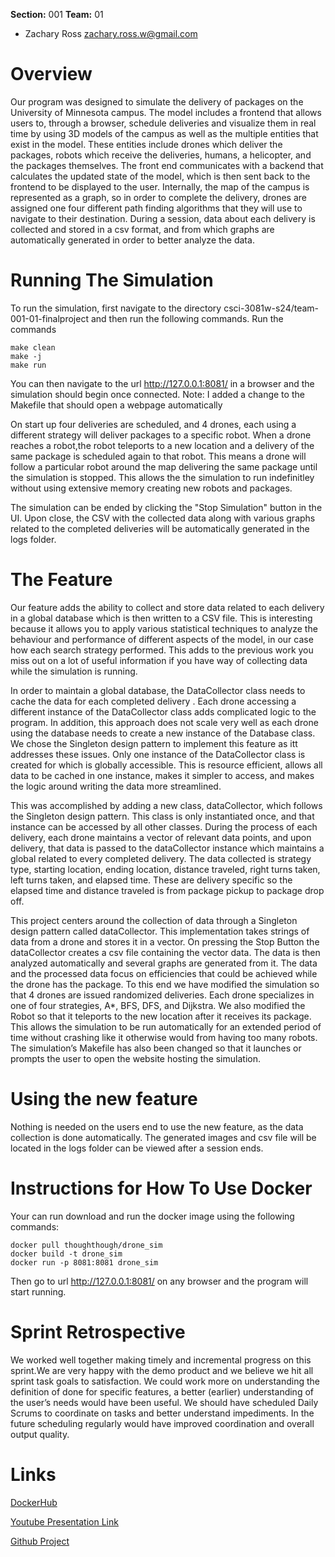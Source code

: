 **Section:** 001 
**Team:** 01


* Zachary Ross zachary.ross.w@gmail.com




# Overview 
Our program was designed to simulate the delivery of packages on the University of Minnesota campus. The model includes  a frontend that allows users to, through a browser, schedule deliveries and visualize them in real time by using 3D models of the campus as well as the multiple entities that exist in the model. These entities include drones which deliver the packages, robots which receive the deliveries, humans, a helicopter, and the packages themselves.
The front end communicates with a backend that calculates the updated state of the model, which is then sent back to the frontend to be displayed to the user. 
Internally, the map of the campus is represented as a graph, so in order to complete the delivery, drones are assigned one four different path finding algorithms that they will use to navigate to their destination. During a session, data about each delivery is collected and stored in a csv format, and from which graphs are automatically generated in order to better analyze the data.


# Running The Simulation
To run the simulation, first navigate to the directory csci-3081w-s24/team-001-01-finalproject and then run the following commands.
Run the commands 

```
make clean
make -j
make run
```
You can then navigate to  the url http://127.0.0.1:8081/ in a browser and the simulation should begin once connected.
Note: I added a change to the Makefile that should open a webpage automatically

On start up four deliveries are scheduled, and 4 drones, each using a different strategy will deliver packages to a specific robot. When a drone reaches a robot,the robot teleports to a new location and a delivery of the same package is scheduled again to that robot. This means a drone will follow a particular robot around the map delivering the same package until the simulation is stopped. This allows the the simulation to run indefinitley without using extensive memory creating new robots and packages. 

The simulation can be ended by clicking the "Stop Simulation" button in the UI. Upon close, the CSV with the collected data along with various graphs related to the completed deliveries will be automatically generated in the logs folder.


# The Feature
Our feature adds the ability to collect and store data related to each delivery in a global database which is then written to a CSV file. 
This is interesting because it allows you to apply various statistical techniques to analyze the behaviour and performance of different aspects of the model, in our case how each search strategy performed. This adds to the previous work you miss out on a lot of useful information if you have way of collecting data while the simulation is running.

In order to maintain a global database, the DataCollector class needs to cache the data for each completed delivery . Each drone accessing a different instance of the DataCollector class adds complicated logic to the program.  In addition, this approach does not scale very well as each drone using the database needs to create a new instance of the Database class. We chose the Singleton design pattern to implement this feature as itt addresses these issues. Only  one instance of the DataCollector class is created for which is globally accessible. This is resource efficient, allows all data to be cached in one instance, makes it simpler to access, and makes the logic around writing the data more streamlined.

This was accomplished by adding a new class, dataCollector, which follows the Singleton design pattern. This class is only instantiated once, and that instance can be accessed by all other classes. During the process of each delivery, each drone maintains a vector of relevant data points, and upon delivery, that data is passed to the dataCollector instance which maintains a global related to every completed delivery.  The data collected is strategy type, starting location, ending location, distance traveled, right turns taken, left turns taken, and elapsed time. These are delivery specific so the elapsed time and distance traveled is from package pickup to package drop off.

This project centers around the collection of data through a Singleton design pattern called dataCollector. This implementation takes strings of data from a drone and stores it in a vector. On pressing the Stop Button the dataCollector creates a csv file containing the vector data. The data is then analyzed automatically and several graphs are generated from it. The data and the processed data focus on efficiencies that could be achieved while the drone has the package. To this end we have modified the simulation so that 4 drones are issued randomized deliveries. Each drone specializes in one of four strategies, A*, BFS, DFS, and Dijkstra. We also modified the Robot so that it teleports to the new location after it receives its package. This allows the simulation to be run automatically for an extended period of time without crashing like it otherwise would from having too many robots. The simulation’s Makefile has also been changed so that it launches or prompts the user to open the website hosting the simulation. 



# Using the new feature
Nothing is needed on the users end to use the new feature, as the data collection is done automatically. The generated images and csv file will be located in the logs folder can be viewed after a session ends.

# Instructions for How To Use Docker

Your can run download and run the docker image using the following commands:
```
docker pull thoughthough/drone_sim
docker build -t drone_sim
docker run -p 8081:8081 drone_sim
```
Then go to url http://127.0.0.1:8081/ on any browser and the program will start running.

# Sprint Retrospective
We worked well together making timely and incremental progress on this sprint.We are very happy with the demo product and we believe we hit all sprint task goals to satisfaction. We could work more on understanding the definition of done for specific features, a better (earlier) understanding of the user’s needs would have been useful. We should have scheduled Daily Scrums to coordinate on tasks and better understand impediments. In the future scheduling regularly would have improved coordination and overall output quality.

 # Links
 [DockerHub](https://hub.docker.com/r/thom7918/team-001-final-project)
 
 [Youtube Presentation Link](https://youtu.be/kcOyvIg9XmA)
 
[Github Project](https://github.umn.edu/umn-csci-3081-s24/team-001-01-finalproject)



